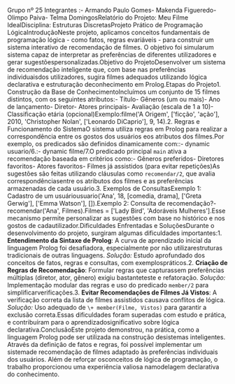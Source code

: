
Grupo nº 25
Integrantes
:- Armando Paulo Gomes- Makenda Figueredo- Olimpo Paiva- Telma DomingosRelatório do Projeto: Meu Filme IdealDisciplina: Estruturas DiscretasProjeto Prático de Programação LógicaIntroduçãoNeste projeto, aplicamos conceitos fundamentais de programação lógica - como fatos, regras evariáveis - para construir um sistema interativo de recomendação de filmes. O objetivo foi simularum sistema capaz de interpretar as preferências de diferentes utilizadores e gerar sugestõespersonalizadas.Objetivo do ProjetoDesenvolver um sistema de recomendação inteligente que, com base nas preferências individuaisdos utilizadores, sugira filmes adequados utilizando lógica declarativa e estruturação deconhecimento em Prolog.Etapas do Projeto1. Construção da Base de ConhecimentoIncluímos um conjunto de 15 filmes distintos, com os seguintes atributos:- Título- Gêneros (um ou mais)- Ano de lançamento- Diretor- Atores principais- Avaliação (escala de 1 a 10)- Classificação etária (opcional)Exemplo:filme('A Origem', ['ficção', 'ação'], 2010, 'Christopher Nolan', ['Leonardo DiCaprio'], 9, 14).2. Regras e Funcionamento do SistemaO sistema utiliza regras em Prolog para realizar a correspondência entre os gostos dos usuários eos atributos dos filmes.Por exemplo, os predicados são definidos dinamicamente com::- dynamic usuario/6.:- dynamic filme/7.O predicado principal `main` ativa a recomendação baseada em critérios como:- Gêneros preferidos- Diretores favoritos- Atores favoritos- Filmes já assistidos (para evitar repetições)As sugestões são feitas utilizando cláusulas como `recomendar/2`, que avalia correspondênciasentre os atributos dos filmes e as preferências armazenadas de cada usuário.3. Exemplos de ConsultasExemplo 1: Cadastro de um usuáriousuario('Ana', 18, [comedia, drama], ['Greta Gerwig'], ['Emma Watson'], []).Exemplo 2: Consulta de recomendação?- recomendar('Ana', Filmes).Filmes = ['Lady Bird', 'Adoráveis Mulheres'].Esse mecanismo permite personalizar as sugestões com base no histórico e nos gostos de cadautilizador.Dificuldades Enfrentadas e SoluçõesDurante o desenvolvimento do projeto, surgiram algumas dificuldades importantes:1. **Entendimento da Sintaxe de Prolog**: A curva de aprendizado inicial da linguagem Prolog foi desafiadora, especialmente por não utilizarestruturas tradicionais de outras linguagens. *Solução:* Estudo aprofundado dos conceitos de fatos, regras e consultas, com exemplospráticos.2. **Criação de Regras de Recomendação**: Formular regras que capturassem preferências múltiplas (diretor, ator, gênero) exigiu bastanteteste e refatoração. *Solução:* Implementação modular das regras e uso do predicado `member/2` para simplificarverificações.3. **Evitar Recomendações de Filmes Já Vistos**: A verificação correta da lista de filmes assistidos causava conflitos de lógica. *Solução:* Uso adequado de `\+ member(Filme, Vistos)` para garantir a exclusão correta.Essas dificuldades foram superadas com estudo e prática, e contribuíram para o aprendizadosignificativo sobre lógica declarativa.ConclusãoEste projeto demonstrou, na prática, como a linguagem Prolog pode ser utilizada na construção desistemas inteligentes. Através da definição de fatos e regras, foi possível implementar um sistemade recomendação de filmes adaptado às preferências individuais dos usuários. Além de reforçar osconceitos de lógica de programação, o trabalho proporcionou uma experiência valiosa namodelagem declarativa do conhecimento.
